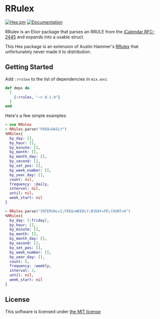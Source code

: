 # RRulex
[![Hex.pm](https://img.shields.io/hexpm/v/rrulex.svg)](https://hex.pm/packages/rrulex) [![Documentation](https://img.shields.io/badge/documentation-gray)](https://hexdocs.pm/rrulex/)

RRulex is an Elixir package that parses an RRULE from the [iCalendar RFC-2445](https://www.ietf.org/rfc/rfc2445.txt) and expands into a usable struct.

This Hex package is an extension of Austin Hammer's [RRulex](https://github.com/austinh/rrulex) that unfortunately never made it to distribution.

## Getting Started
Add `:rrulex` to the list of dependencies in `mix.exs`:


```elixir
def deps do
  [
    {:rrulex, "~> 0.1.0"}
  ]
end
```

Here's a few simple examples:

```elixir
> use RRulex
> RRulex.parse("FREQ=DAILY")
%RRulex{
  by_day: [],
  by_hour: [],
  by_minute: [],
  by_month: [],
  by_month_day: [],
  by_second: [],
  by_set_pos: [],
  by_week_number: [],
  by_year_day: [],
  count: nil,
  frequency: :daily,
  interval: nil,
  until: nil,
  week_start: nil
}

> RRulex.parse("INTERVAL=2;FREQ=WEEKLY;BYDAY=FR;COUNT=6")
%RRulex{
  by_day: [:friday],
  by_hour: [],
  by_minute: [],
  by_month: [],
  by_month_day: [],
  by_second: [],
  by_set_pos: [],
  by_week_number: [],
  by_year_day: [],
  count: 6,
  frequency: :weekly,
  interval: 2,
  until: nil,
  week_start: nil
}
```

## License
This software is licensed under [the MIT license](https://github.com/jakecurreri/rrulex/blob/main/LICENSE.md)

